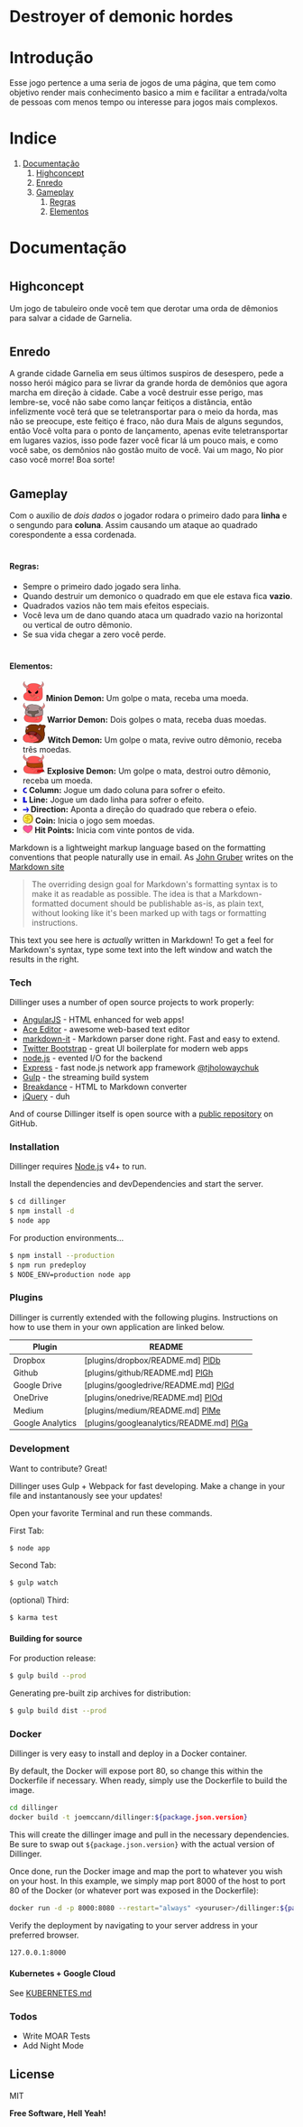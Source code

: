 # Destroyer of demonic hordes



# Introdução

  Esse jogo pertence a uma seria de jogos de uma página, que tem como objetivo render mais conhecimento basico a mim e facilitar a entrada/volta de pessoas com menos tempo ou interesse para jogos mais complexos.

# Indice

  1. [Documentação](#Documentação)
      1. [Highconcept](#Highconcept)
      2. [Enredo](#Enredo)
      3. [Gameplay](#Gamepaly)
          1. [Regras](#Regras) 
          2. [Elementos](#Elementos) 

# Documentação

# <h2> Highconcept </h2>
  Um jogo de tabuleiro onde você tem que derotar uma orda de dêmonios para salvar a cidade de Garnelia.                              
# <h2> Enredo </h2>
A grande cidade Garnelia em seus últimos suspiros de desespero, pede a nosso herói mágico para se livrar da grande horda de demônios que agora marcha em direção à cidade.
Cabe a você destruir esse perigo, mas lembre-se, você não sabe como lançar feitiços a distância, então infelizmente você terá que se teletransportar para o meio da horda, mas não se preocupe, este feitiço é fraco, não dura Mais de alguns segundos, então Você volta para o ponto de lançamento, apenas evite teletransportar em lugares vazios, isso pode fazer você ficar lá um pouco mais, e como você sabe, os demônios não gostão muito de você. Vai um mago, No pior caso você morre! Boa sorte!

# <h2> Gameplay </h2>
Com o auxilio de *dois dados* o jogador rodara o primeiro dado para **linha** e o sengundo para **coluna**. Assim causando um ataque ao quadrado corespondente a essa cordenada.
  # <h4> Regras: </h4>

  - Sempre o primeiro dado jogado sera linha.
  - Quando destruir um demonico o quadrado em que ele estava fica **vazio**.
  - Quadrados vazios não tem mais efeitos especiais.
  - Você leva um de dano quando ataca um quadrado vazio na horizontal ou vertical de outro dêmonio.
  - Se sua vida chegar a zero você perde.
# <h4> Elementos: </h4>
 - ![Minion Demon](https://github.com/Dilumo/Destroyer-of-demonic-hordes/blob/master/Documents/Assets/Minon-Demon.png?raw=true "Minion Demon") **Minion Demon:** Um golpe o mata, receba uma moeda.
 - ![Warrior Demon](https://github.com//Dilumo/Destroyer-of-demonic-hordes/blob/master/Documents/Assets/Warrior-Demon.png?raw=true "Warrior Demon") **Warrior Demon:** Dois golpes o mata, receba duas moedas.
  - ![Witch Demon](https://github.com//Dilumo/Destroyer-of-demonic-hordes/blob/master/Documents/Assets/Witch-Demon.png?raw=true "Witch Demon") **Witch Demon:** Um golpe o mata, revive outro dêmonio, receba três moedas.
  - ![Explosive Demon](https://github.com//Dilumo/Destroyer-of-demonic-hordes/blob/master/Documents/Assets/Explosive-Demon.png?raw=true "Explosive Demon") **Explosive Demon:** Um golpe o mata, destroi outro dêmonio, receba um moeda.
  - ![Column](https://github.com//Dilumo/Destroyer-of-demonic-hordes/blob/master/Documents/Assets/Column.png?raw=true "Column") **Column:** Jogue um dado coluna para sofrer o efeito.
  - ![Line](https://github.com//Dilumo/Destroyer-of-demonic-hordes/blob/master/Documents/Assets/Line.png?raw=true "Line") **Line:** Jogue um dado linha para sofrer o efeito.
  - ![Direction](https://github.com//Dilumo/Destroyer-of-demonic-hordes/blob/master/Documents/Assets/Direction.png?raw=true "Direction") **Direction:** Aponta a direção do quadrado que rebera o efeio.
  - ![Coin](https://github.com//Dilumo/Destroyer-of-demonic-hordes/blob/master/Documents/Assets/Coin.png?raw=true "Coin") **Coin:** Inicia o jogo sem moedas.
  - ![Hit Points](https://github.com//Dilumo/Destroyer-of-demonic-hordes/blob/master/Documents/Assets/Hit-Points.png?raw=true "Hit Points") **Hit Points:** Inicia com vinte pontos de vida.



Markdown is a lightweight markup language based on the formatting conventions that people naturally use in email.  As [John Gruber] writes on the [Markdown site][df1]

> The overriding design goal for Markdown's
> formatting syntax is to make it as readable
> as possible. The idea is that a
> Markdown-formatted document should be
> publishable as-is, as plain text, without
> looking like it's been marked up with tags
> or formatting instructions.

This text you see here is *actually* written in Markdown! To get a feel for Markdown's syntax, type some text into the left window and watch the results in the right.

### Tech

Dillinger uses a number of open source projects to work properly:

* [AngularJS] - HTML enhanced for web apps!
* [Ace Editor] - awesome web-based text editor
* [markdown-it] - Markdown parser done right. Fast and easy to extend.
* [Twitter Bootstrap] - great UI boilerplate for modern web apps
* [node.js] - evented I/O for the backend
* [Express] - fast node.js network app framework [@tjholowaychuk]
* [Gulp] - the streaming build system
* [Breakdance](http://breakdance.io) - HTML to Markdown converter
* [jQuery] - duh

And of course Dillinger itself is open source with a [public repository][dill]
 on GitHub.

### Installation

Dillinger requires [Node.js](https://nodejs.org/) v4+ to run.

Install the dependencies and devDependencies and start the server.

```sh
$ cd dillinger
$ npm install -d
$ node app
```

For production environments...

```sh
$ npm install --production
$ npm run predeploy
$ NODE_ENV=production node app
```

### Plugins

Dillinger is currently extended with the following plugins. Instructions on how to use them in your own application are linked below.

| Plugin | README |
| ------ | ------ |
| Dropbox | [plugins/dropbox/README.md] [PlDb] |
| Github | [plugins/github/README.md] [PlGh] |
| Google Drive | [plugins/googledrive/README.md] [PlGd] |
| OneDrive | [plugins/onedrive/README.md] [PlOd] |
| Medium | [plugins/medium/README.md] [PlMe] |
| Google Analytics | [plugins/googleanalytics/README.md] [PlGa] |


### Development

Want to contribute? Great!

Dillinger uses Gulp + Webpack for fast developing.
Make a change in your file and instantanously see your updates!

Open your favorite Terminal and run these commands.

First Tab:
```sh
$ node app
```

Second Tab:
```sh
$ gulp watch
```

(optional) Third:
```sh
$ karma test
```
#### Building for source
For production release:
```sh
$ gulp build --prod
```
Generating pre-built zip archives for distribution:
```sh
$ gulp build dist --prod
```
### Docker
Dillinger is very easy to install and deploy in a Docker container.

By default, the Docker will expose port 80, so change this within the Dockerfile if necessary. When ready, simply use the Dockerfile to build the image.

```sh
cd dillinger
docker build -t joemccann/dillinger:${package.json.version}
```
This will create the dillinger image and pull in the necessary dependencies. Be sure to swap out `${package.json.version}` with the actual version of Dillinger.

Once done, run the Docker image and map the port to whatever you wish on your host. In this example, we simply map port 8000 of the host to port 80 of the Docker (or whatever port was exposed in the Dockerfile):

```sh
docker run -d -p 8000:8080 --restart="always" <youruser>/dillinger:${package.json.version}
```

Verify the deployment by navigating to your server address in your preferred browser.

```sh
127.0.0.1:8000
```

#### Kubernetes + Google Cloud

See [KUBERNETES.md](https://github.com/joemccann/dillinger/blob/master/KUBERNETES.md)


### Todos

 - Write MOAR Tests
 - Add Night Mode

License
----

MIT


**Free Software, Hell Yeah!**

[//]: # (These are reference links used in the body of this note and get stripped out when the markdown processor does its job. There is no need to format nicely because it shouldn't be seen. Thanks SO - http://stackoverflow.com/questions/4823468/store-comments-in-markdown-syntax)


   [dill]: <https://github.com/joemccann/dillinger>
   [git-repo-url]: <https://github.com/joemccann/dillinger.git>
   [john gruber]: <http://daringfireball.net>
   [df1]: <http://daringfireball.net/projects/markdown/>
   [markdown-it]: <https://github.com/markdown-it/markdown-it>
   [Ace Editor]: <http://ace.ajax.org>
   [node.js]: <http://nodejs.org>
   [Twitter Bootstrap]: <http://twitter.github.com/bootstrap/>
   [jQuery]: <http://jquery.com>
   [@tjholowaychuk]: <http://twitter.com/tjholowaychuk>
   [express]: <http://expressjs.com>
   [AngularJS]: <http://angularjs.org>
   [Gulp]: <http://gulpjs.com>

   [PlDb]: <https://github.com/joemccann/dillinger/tree/master/plugins/dropbox/README.md>
   [PlGh]: <https://github.com/joemccann/dillinger/tree/master/plugins/github/README.md>
   [PlGd]: <https://github.com/joemccann/dillinger/tree/master/plugins/googledrive/README.md>
   [PlOd]: <https://github.com/joemccann/dillinger/tree/master/plugins/onedrive/README.md>
   [PlMe]: <https://github.com/joemccann/dillinger/tree/master/plugins/medium/README.md>
   [PlGa]: <https://github.com/RahulHP/dillinger/blob/master/plugins/googleanalytics/README.md>
